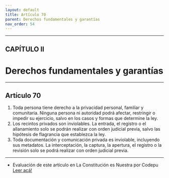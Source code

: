 ```yaml
---
layout: default
title: Artículo 70
parent: Derechos fundamentales y garantías
nav_order: 54
---
```


---

## CAPÍTULO II
# Derechos fundamentales y garantías

---

## Artículo 70

1. Toda persona tiene derecho a la privacidad personal, familiar y comunitaria.
Ninguna persona ni autoridad podrá afectar, restringir o impedir su ejercicio, salvo en los casos y formas que determine la ley.
2. Los recintos privados son inviolables. La entrada, el registro o el allanamiento solo se podrán realizar con orden judicial previa, salvo las hipótesis de flagrancia que establezca la ley.
3. Toda documentación y comunicación privada es inviolable, incluyendo sus metadatos. La interceptación, la captura, la apertura, el registro o la revisión solo se podrá realizar con orden judicial previa.

---
- Evaluación de este artículo en La Constitución es Nuestra por Codepu
<a target="_blank" href="https://laconstitucionesnuestra.cl/evaluaciones/verevaluaciones/41">Leer acá!</a>
